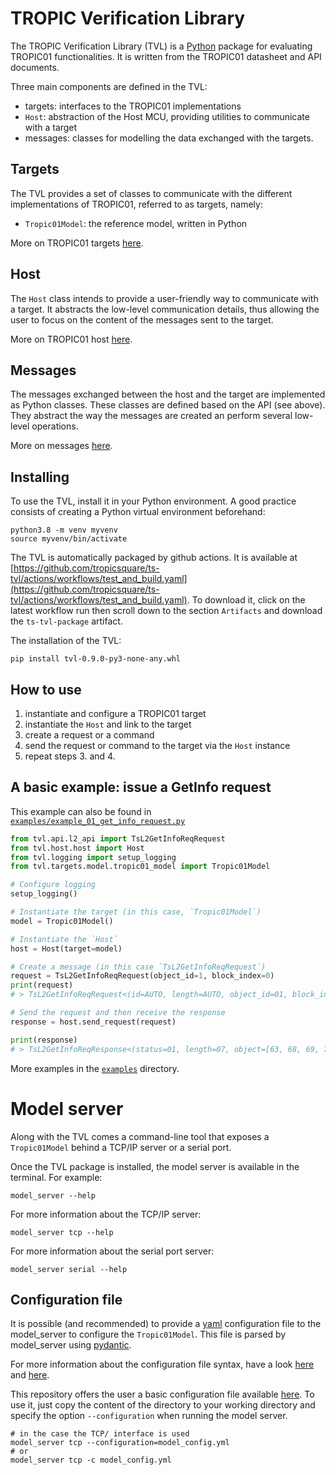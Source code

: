 # TROPIC Verification Library

The TROPIC Verification Library (TVL) is a [Python](https://www.python.org/)
package for evaluating TROPIC01 functionalities.
It is written from the TROPIC01 datasheet and API documents.

Three main components are defined in the TVL:
- targets: interfaces to the TROPIC01 implementations
- `Host`: abstraction of the Host MCU, providing utilities to communicate with a target
- messages: classes for modelling the data exchanged with the targets.

## Targets
The TVL provides a set of classes to communicate with the different implementations
of TROPIC01, referred to as targets, namely:

- `Tropic01Model`: the reference model, written in Python

More on TROPIC01 targets [here](./tvl/targets/README.md).

## Host
The `Host` class intends to provide a user-friendly way to communicate with a
target. It abstracts the low-level communication details, thus allowing the user
to focus on the content of the messages sent to the target.

More on TROPIC01 host [here](./tvl/host/README.md).

## Messages
The messages exchanged between the host and the target are implemented as Python
classes. These classes are defined based on the API (see above).
They abstract the way the messages are created an perform several low-level
operations.

More on messages [here](./tvl/messages/README.md).

## Installing

To use the TVL, install it in your Python environment.
A good practice consists of creating a Python virtual environment beforehand:

```shell
python3.8 -m venv myvenv
source myvenv/bin/activate
```

The TVL is automatically packaged by github actions. It is available at
[https://github.com/tropicsquare/ts-tvl/actions/workflows/test_and_build.yaml](https://github.com/tropicsquare/ts-tvl/actions/workflows/test_and_build.yaml).
To download it, click on the latest workflow run then scroll down
to the section `Artifacts` and download the `ts-tvl-package` artifact.

The installation of the TVL:

```shell
pip install tvl-0.9.0-py3-none-any.whl
```

## How to use

1. instantiate and configure a TROPIC01 target
2. instantiate the `Host` and link to the target
3. create a request or a command
4. send the request or command to the target via the `Host` instance
5. repeat steps 3. and 4.

## A basic example: issue a GetInfo request

This example can also be found in
[`examples/example_01_get_info_request.py`](examples/example_01_get_info_request.py)

```python
from tvl.api.l2_api import TsL2GetInfoReqRequest
from tvl.host.host import Host
from tvl.logging import setup_logging
from tvl.targets.model.tropic01_model import Tropic01Model

# Configure logging
setup_logging()

# Instantiate the target (in this case, `Tropic01Model`)
model = Tropic01Model()

# Instantiate the `Host`
host = Host(target=model)

# Create a message (in this case `TsL2GetInfoReqRequest`)
request = TsL2GetInfoReqRequest(object_id=1, block_index=0)
print(request)
# > TsL2GetInfoReqRequest<(id=AUTO, length=AUTO, object_id=01, block_index=00, crc=AUTO)

# Send the request and then receive the response
response = host.send_request(request)

print(response)
# > TsL2GetInfoReqResponse<(status=01, length=07, object=[63, 68, 69, 70, 5f, 69, 64], crc=f253)
```

More examples in the [`examples`](examples/) directory.

# Model server

Along with the TVL comes a command-line tool that exposes a `Tropic01Model`
behind a TCP/IP server or a serial port.

Once the TVL package is installed, the model server is available in the terminal.
For example:

```shell
model_server --help
```

For more information about the TCP/IP server:

```shell
model_server tcp --help
```

For more information about the serial port server:

```shell
model_server serial --help
```

## Configuration file

It is possible (and recommended) to provide a [yaml](https://yaml.org/)
configuration file to the model_server to configure the `Tropic01Model`.
This file is parsed by model_server using
[pydantic](https://pypi.org/project/pydantic/1.10.13/).

For more information about the configuration file syntax, have a look
[here](tvl/server/configuration.py) and [here](tvl/configuration_file_model.py).

This repository offers the user a basic configuration file available
[here](tvl/server/model_config/).
To use it, just copy the content of the directory to your working directory and
specify the option `--configuration` when running the model server.

```shell
# in the case the TCP/ interface is used
model_server tcp --configuration=model_config.yml
# or
model_server tcp -c model_config.yml
```